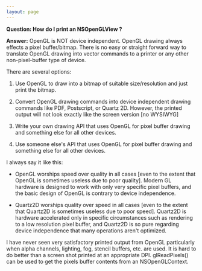 ```yaml
---
layout: page
---
```


**Question: How do I print an NSOpenGLView ?**

**Answer:**
OpenGL is NOT device independent.  OpenGL drawing always effects a pixel buffer/bitmap.  There is no easy or straight forward way to translate OpenGL drawing into vector commands to a printer or any other non-pixel-buffer type of device. 

There are several options:

1) Use OpenGL to draw into a bitmap of suitable size/resolution and just print the bitmap.

2) Convert OpenGL drawing commands into device independent drawing commands like PDF, Postscript, or Quartz 2D.  However, the printed output will not look exactly like the screen version [no WYSIWYG]

3) Write your own drawing API that uses OpenGL for pixel buffer drawing and something else for all other devices.

4) Use someone else's API that uses OpenGL for pixel buffer drawing and something else for all other devices.

I always say it like this: 

- OpenGL worships speed over quality in all cases [even to the extent that OpenGL is sometimes useless due to poor quality].  Modern GL hardware is designed to work with only very specific pixel buffers, and the basic design of OpenGL is contrary to device independence.  

- Quartz2D worships quality over speed in all cases [even to the extent that Quartz2D is sometimes useless due to poor speed]. Quartz2D is hardware accelerated only in specific circumstances such as rendering to a low resolution pixel buffer, and Quartz2D is so pure regarding device independence that many operations aren't optimized.

I have never seen very satisfactory printed output from OpenGL particularly when alpha channels, lighting, fog, stencil buffers, etc. are used.  It is hard to do better than a screen shot printed at an appropriate DPI.  glReadPixels() can be used to get the pixels buffer contents from an NSOpenGLContext.
